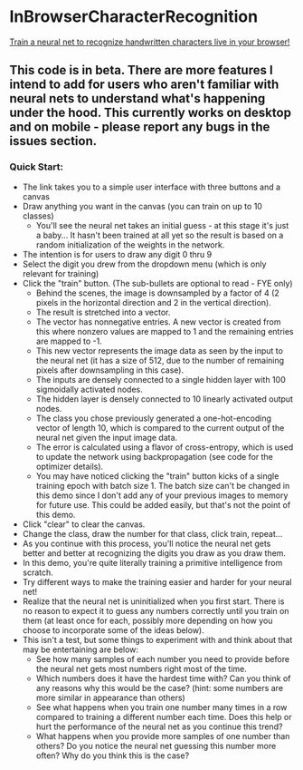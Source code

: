 # InBrowserCharacterRecognition
[Train a neural net to recognize handwritten characters live in your browser!](https://asa55.github.io/InBrowserCharacterRecognition/index.html)

## This code is in beta. There are more features I intend to add for users who aren't familiar with neural nets to understand what's happening under the hood. This currently works on desktop and on mobile - please report any bugs in the issues section.

### Quick Start:
* The link takes you to a simple user interface with three buttons and a canvas
* Draw anything you want in the canvas (you can train on up to 10 classes)
   * You'll see the neural net takes an initial guess - at this stage it's just a baby... It hasn't been trained at all yet so the result is based on a random initialization of the weights in the network.
* The intention is for users to draw any digit 0 thru 9
* Select the digit you drew from the dropdown menu (which is only relevant for training)
* Click the "train" button. (The sub-bullets are optional to read - FYE only)
   * Behind the scenes, the image is downsampled by a factor of 4 (2 pixels in the horizontal direction and 2 in the vertical direction).
   * The result is stretched into a vector.
   * The vector has nonnegative entries. A new vector is created from this where nonzero values are mapped to 1 and the remaining entries are mapped to -1.
   * This new vector represents the image data as seen by the input to the neural net (it has a size of 512, due to the number of remaining pixels after downsampling in this case).
   * The inputs are densely connected to a single hidden layer with 100 sigmoidally activated nodes.
   * The hidden layer is densely connected to 10 linearly activated output nodes.
   * The class you chose previously generated a one-hot-encoding vector of length 10, which is compared to the current output of the neural net given the input image data.
   * The error is calculated using a flavor of cross-entropy, which is used to update the network using backpropagation (see code for the optimizer details).
   * You may have noticed clicking the "train" button kicks of a single training epoch with batch size 1. The batch size can't be changed in this demo since I don't add any of your previous images to memory for future use. This could be added easily, but that's not the point of this demo.
* Click "clear" to clear the canvas.
* Change the class, draw the number for that class, click train, repeat...
* As you continue with this process, you'll notice the neural net gets better and better at recognizing the digits you draw as you draw them.
* In this demo, you're quite literally training a primitive intelligence from scratch.
* Try different ways to make the training easier and harder for your neural net!
* Realize that the neural net is uninitialized when you first start. There is no reason to expect it to guess any numbers correctly until you train on them (at least once for each, possibly more depending on how you choose to incorporate some of the ideas below).
* This isn't a test, but some things to experiment with and think about that may be entertaining are below:
   * See how many samples of each number you need to provide before the neural net gets most numbers right most of the time.
   * Which numbers does it have the hardest time with? Can you think of any reasons why this would be the case? (hint: some numbers are more similar in appearance than others)
   * See what happens when you train one number many times in a row compared to training a different number each time. Does this help or hurt the performance of the neural net as you continue this trend?
   * What happens when you provide more samples of one number than others? Do you notice the neural net guessing this number more often? Why do you think this is the case?
